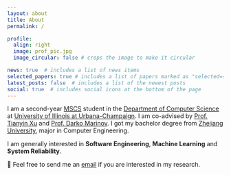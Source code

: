```yaml
---
layout: about
title: About
permalink: /

profile:
  align: right
  image: prof_pic.jpg
  image_circular: false # crops the image to make it circular

news: true  # includes a list of news items
selected_papers: true # includes a list of papers marked as "selected={true}"
latest_posts: false  # includes a list of the newest posts
social: true  # includes social icons at the bottom of the page
---
```


I am a second-year [MSCS](https://cs.illinois.edu/academics/graduate/ms-program) student in the [Department of Computer Science](https://cs.illinois.edu) at [University of Illinois at Urbana-Champaign](https://illinois.edu). I am co-advised by [Prof. Tianyin Xu](https://tianyin.github.io) and [Prof. Darko Marinov](https://mir.cs.illinois.edu/marinov). I got my bachelor degree from [Zhejiang University](https://www.zju.edu.cn/english/), major in Computer Engineering.

I am generally interested in **Software Engineering**, **Machine Learning** and **System Reliability**.


🙋 Feel free to send me an <a href="mailto:lian7@illinois.edu">email</a> if you are interested in my research.